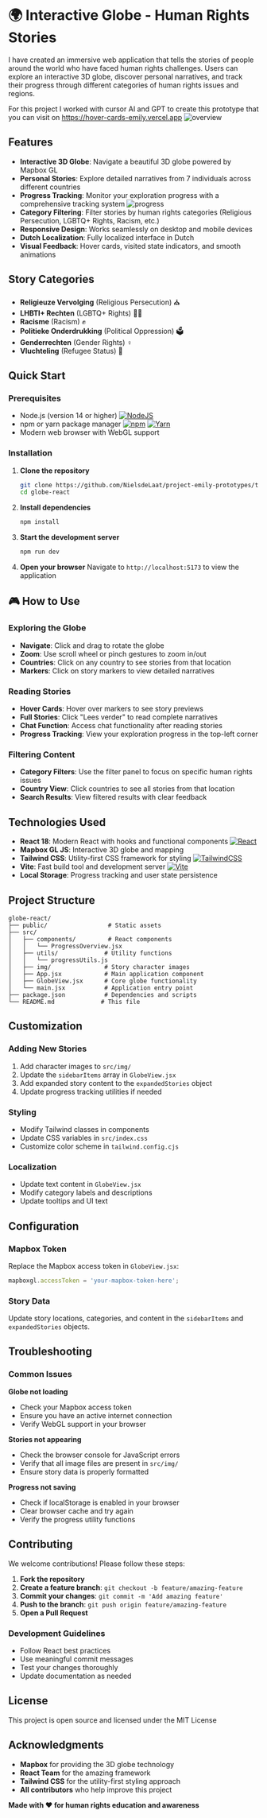 # 🌍 Interactive Globe - Human Rights Stories

I have created an immersive web application that tells the stories of people around the world who have faced human rights challenges. Users can explore an interactive 3D globe, discover personal narratives, and track their progress through different categories of human rights issues and regions.

For this project I worked with cursor AI and GPT to create this prototype that you can visit on
https://hover-cards-emily.vercel.app 
![overview](readimages/1.png)


## Features

- **Interactive 3D Globe**: Navigate a beautiful 3D globe powered by Mapbox GL
- **Personal Stories**: Explore detailed narratives from 7 individuals across different countries
- **Progress Tracking**: Monitor your exploration progress with a comprehensive tracking system
![progress](readimages/2.png)
- **Category Filtering**: Filter stories by human rights categories (Religious Persecution, LGBTQ+ Rights, Racism, etc.)
- **Responsive Design**: Works seamlessly on desktop and mobile devices
- **Dutch Localization**: Fully localized interface in Dutch
- **Visual Feedback**: Hover cards, visited state indicators, and smooth animations

## Story Categories

- **Religieuze Vervolging** (Religious Persecution) ⛪
- **LHBTI+ Rechten** (LGBTQ+ Rights) 🏳️‍🌈
- **Racisme** (Racism) ✊
- **Politieke Onderdrukking** (Political Oppression) 🗳️
- **Genderrechten** (Gender Rights) ♀️
- **Vluchteling** (Refugee Status) 🏃

## Quick Start

### Prerequisites

- Node.js (version 14 or higher) [![NodeJS](https://img.shields.io/badge/Node.js-6DA55F?logo=node.js&logoColor=white)](#)
- npm or yarn package manager 	[![npm](https://img.shields.io/badge/npm-CB3837?logo=npm&logoColor=fff)](#) 	[![Yarn](https://img.shields.io/badge/Yarn-2C8EBB?logo=yarn&logoColor=fff)](#)
- Modern web browser with WebGL support

### Installation

1. **Clone the repository**
   ```bash
   git clone https://github.com/NielsdeLaat/project-emily-prototypes/tree/development-lin/globe-react 
   cd globe-react
   ```

2. **Install dependencies**
   ```bash
   npm install
   ```

3. **Start the development server**
   ```bash
   npm run dev
   ```

4. **Open your browser**
   Navigate to `http://localhost:5173` to view the application

## 🎮 How to Use

### Exploring the Globe
- **Navigate**: Click and drag to rotate the globe
- **Zoom**: Use scroll wheel or pinch gestures to zoom in/out
- **Countries**: Click on any country to see stories from that location
- **Markers**: Click on story markers to view detailed narratives

### Reading Stories
- **Hover Cards**: Hover over markers to see story previews
- **Full Stories**: Click "Lees verder" to read complete narratives
- **Chat Function**: Access chat functionality after reading stories
- **Progress Tracking**: View your exploration progress in the top-left corner

### Filtering Content
- **Category Filters**: Use the filter panel to focus on specific human rights issues
- **Country View**: Click countries to see all stories from that location
- **Search Results**: View filtered results with clear feedback

## Technologies Used

- **React 18**: Modern React with hooks and functional components [![React](https://img.shields.io/badge/React-%2320232a.svg?logo=react&logoColor=%2361DAFB)](#)
- **Mapbox GL JS**: Interactive 3D globe and mapping 
- **Tailwind CSS**: Utility-first CSS framework for styling [![TailwindCSS](https://img.shields.io/badge/Tailwind%20CSS-%2338B2AC.svg?logo=tailwind-css&logoColor=white)](#)
- **Vite**: Fast build tool and development server 	[![Vite](https://img.shields.io/badge/Vite-646CFF?logo=vite&logoColor=fff)](#)
- **Local Storage**: Progress tracking and user state persistence

## Project Structure

```
globe-react/
├── public/                 # Static assets
├── src/
│   ├── components/         # React components
│   │   └── ProgressOverview.jsx
│   ├── utils/             # Utility functions
│   │   └── progressUtils.js
│   ├── img/               # Story character images
│   ├── App.jsx            # Main application component
│   ├── GlobeView.jsx      # Core globe functionality
│   └── main.jsx           # Application entry point
├── package.json           # Dependencies and scripts
└── README.md             # This file
```

## Customization

### Adding New Stories
1. Add character images to `src/img/`
2. Update the `sidebarItems` array in `GlobeView.jsx`
3. Add expanded story content to the `expandedStories` object
4. Update progress tracking utilities if needed

### Styling
- Modify Tailwind classes in components
- Update CSS variables in `src/index.css`
- Customize color scheme in `tailwind.config.cjs`

### Localization
- Update text content in `GlobeView.jsx`
- Modify category labels and descriptions
- Update tooltips and UI text

## Configuration

### Mapbox Token
Replace the Mapbox access token in `GlobeView.jsx`:
```javascript
mapboxgl.accessToken = 'your-mapbox-token-here';
```

### Story Data
Update story locations, categories, and content in the `sidebarItems` and `expandedStories` objects.

## Troubleshooting

### Common Issues

**Globe not loading**
- Check your Mapbox access token
- Ensure you have an active internet connection
- Verify WebGL support in your browser

**Stories not appearing**
- Check the browser console for JavaScript errors
- Verify that all image files are present in `src/img/`
- Ensure story data is properly formatted

**Progress not saving**
- Check if localStorage is enabled in your browser
- Clear browser cache and try again
- Verify the progress utility functions

## Contributing

We welcome contributions! Please follow these steps:

1. **Fork the repository**
2. **Create a feature branch**: `git checkout -b feature/amazing-feature`
3. **Commit your changes**: `git commit -m 'Add amazing feature'`
4. **Push to the branch**: `git push origin feature/amazing-feature`
5. **Open a Pull Request**

### Development Guidelines
- Follow React best practices
- Use meaningful commit messages
- Test your changes thoroughly
- Update documentation as needed

## License

This project is open source and licensed under the MIT License

## Acknowledgments

- **Mapbox** for providing the 3D globe technology
- **React Team** for the amazing framework
- **Tailwind CSS** for the utility-first styling approach
- **All contributors** who help improve this project


**Made with ❤️ for human rights education and awareness** 
